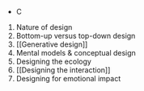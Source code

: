 - C
1. Nature of design
2. Bottom-up versus top-down design
3. [[Generative design]]
4. Mental models & conceptual design
5. Designing the ecology
6. [[Designing the interaction]]
7. Designing for emotional impact